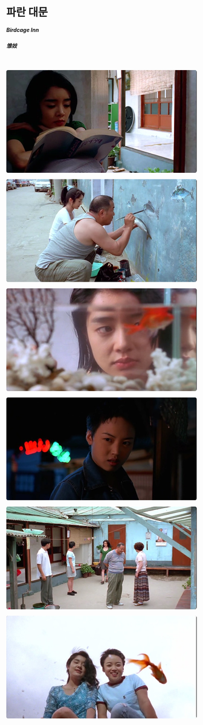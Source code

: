 # 파란 대문

##### Birdcage Inn

##### 雏妓

<br>

![](/content/Birdcage_Inn/Birdcage_Inn_3.jpg)

![](/content/Birdcage_Inn/Birdcage_Inn_4.jpg)

![](/content/Birdcage_Inn/Birdcage_Inn_5.jpg)

![](/content/Birdcage_Inn/Birdcage_Inn_6.jpg)

![](/content/Birdcage_Inn/Birdcage_Inn_1.jpg)

![](/content/Birdcage_Inn/Birdcage_Inn_2.jpg)